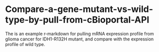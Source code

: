 # Compare-a-gene-mutant-vs-wild-type-by-pull-from-cBioportal-API
The is an example r-markdown for pulling mRNA expression profile from glioma cancer for IDH1-R132H mutant, and compare with the expression profile of wild type.
